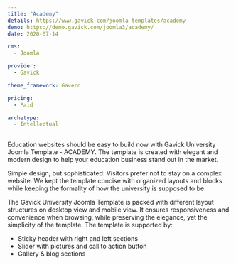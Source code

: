 ```yaml
---
title: "Academy"
details: https://www.gavick.com/joomla-templates/academy
demo: https://demo.gavick.com/joomla3/academy/
date: 2020-07-14

cms: 
  - Joomla

provider:
  - Gavick

theme_framework: Gavern

pricing:
  - Paid

archetype:
  - Intellectual
---
```


Education websites should be easy to build now with Gavick University Joomla Template - ACADEMY. The template is created with elegant and modern design to help your education business stand out in the market.

Simple design, but sophisticated: Visitors prefer not to stay on a complex website. We kept the template concise with organized layouts and blocks while keeping the formality of how the university is supposed to be. 

The Gavick University Joomla Template is packed with different layout structures on desktop view and mobile view. It ensures responsiveness and convenience when browsing, while preserving the elegance, yet the simplicity of the template. The template is supported by:

- Sticky header with right and left sections
- Slider with pictures and call to action button
- Gallery & blog sections
